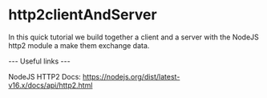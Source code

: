 # http2clientAndServer
In this quick tutorial we build together a client and a server with the NodeJS 
http2 module a make them exchange data.

--- Useful links ---

NodeJS HTTP2 Docs:
https://nodejs.org/dist/latest-v16.x/docs/api/http2.html
